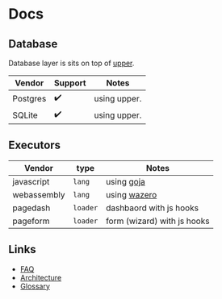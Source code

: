 # Docs

## Database

Database layer is sits on top of [upper](https://github.com/upper/db).

| Vendor       | Support   | Notes                                         
|--------------|-----------|-----------------------------------------------
| Postgres     | ✔️         |  using upper.                                 
| SQLite       | ✔️         |  using upper.                                 


## Executors

| Vendor       |type    | Notes                                         |
|--------------|--------|-----------------------
| javascript   |`lang`  |  using [goja](https://github.com/dop251/goja)
| webassembly  |`lang`  |  using [wazero](github.com/tetratelabs/wazero)
| pagedash     |`loader`|  dashbaord with js hooks  
| pageform     |`loader`|  form (wizard) with js hooks


## Links

- [FAQ](./faq.md)
- [Architecture](./arch.md)
- [Glossary](./glossary.md)